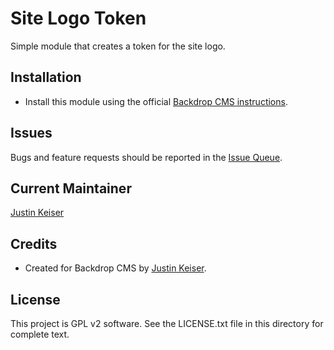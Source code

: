 # Site Logo Token

Simple module that creates a token for the site logo.

## Installation 

- Install this module using the official [Backdrop CMS instructions](https://backdropcms.org/user-guide/modules).

## Issues

Bugs and feature requests should be reported in the [Issue Queue](https://github.com/keiserjb/site_logo_token/issues).

## Current Maintainer 

[Justin Keiser](https://github.com/keiserjb)

## Credits

- Created for Backdrop CMS by [Justin Keiser](https://github.com/keiserjb).

## License 

This project is GPL v2 software. See the LICENSE.txt file in this directory for complete text.
